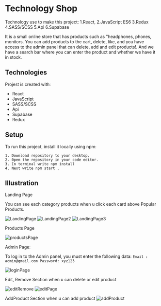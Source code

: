 
# Technology Shop

Technology use to make this project: 
1.React,
2.JavaScript ES6
3.Redux
4.SASS/SCSS
5.Api
6.Supabase


It is a small online store that has products such as "headphones, phones, monitors. 
You can add products to the cart, delete, like, and you have access to the admin panel that can delete, add and edit products!.
And we have a search bar where you can enter the product and whether we have it in stock.

## Technologies
Projest is created with:
* React
* JavaScript 
* SASS/SCSS
* Api
* Supabase
* Redux

 ## Setup
To run this project, install it locally using npm:

```
1. Download repository to your desktop.
2. 0pen the repository in your code editor.
3. In terminal write npm install
4. Next write npm start .
```
## Illustration 

Landing Page 

You can see each category products when u click each card above Popular Products.

![LandingPage](https://user-images.githubusercontent.com/114489977/233866780-fff41866-b649-4155-bc91-9b76fbf93622.png)
![LandingPage2](https://user-images.githubusercontent.com/114489977/233866818-e153f023-c55b-48bb-ad95-e250012aefc2.png)
![LandingPage3](https://user-images.githubusercontent.com/114489977/233866840-2b3ce1cc-addd-4b43-adc5-04e2022e5125.png)

Products Page 

![productsPage](https://user-images.githubusercontent.com/114489977/233866875-8d372551-23b7-4a7b-b2df-bd854c89734a.png)

Admin Page: 

To log in to the Admin panel, you must enter the following data: `Email : admin@gmail.com Password: xyz123`

![loginPage](https://user-images.githubusercontent.com/114489977/233866921-b3d49285-ec22-4301-bd60-f5d8cbaf7db4.png)

Edit, Remove Section when u can delete or edit product 

![editRemove](https://user-images.githubusercontent.com/114489977/233866939-5fd89b25-e4b8-4793-9b65-371d054588df.png)
![editPage](https://user-images.githubusercontent.com/114489977/233866962-117c84e3-508c-40e8-a69c-2e31d4c43d42.png)

AddProduct Section when u can add product
![addProduct](https://user-images.githubusercontent.com/114489977/233866949-3235c8c9-92dd-42ff-8e8b-3a154140b3da.png)





